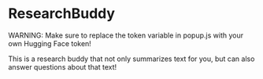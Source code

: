 # ResearchBuddy

WARNING: Make sure to replace the token variable in popup.js with your own Hugging Face token!

This is a research buddy that not only summarizes text for you, but can also answer questions about that text!
